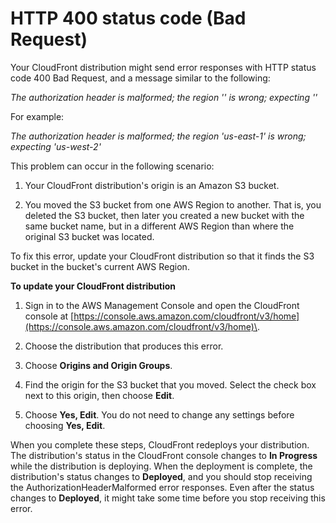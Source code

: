 # HTTP 400 status code \(Bad Request\)<a name="http-400-bad-request"></a>

Your CloudFront distribution might send error responses with HTTP status code 400 Bad Request, and a message similar to the following:

*The authorization header is malformed; the region '*<AWS Region>*' is wrong; expecting '*<AWS Region>*'*

For example:

*The authorization header is malformed; the region 'us\-east\-1' is wrong; expecting 'us\-west\-2'*

This problem can occur in the following scenario:

1. Your CloudFront distribution's origin is an Amazon S3 bucket\.

1. You moved the S3 bucket from one AWS Region to another\. That is, you deleted the S3 bucket, then later you created a new bucket with the same bucket name, but in a different AWS Region than where the original S3 bucket was located\.

To fix this error, update your CloudFront distribution so that it finds the S3 bucket in the bucket's current AWS Region\.

**To update your CloudFront distribution**

1. Sign in to the AWS Management Console and open the CloudFront console at [https://console.aws.amazon.com/cloudfront/v3/home](https://console.aws.amazon.com/cloudfront/v3/home)\.

1. Choose the distribution that produces this error\.

1. Choose **Origins and Origin Groups**\.

1. Find the origin for the S3 bucket that you moved\. Select the check box next to this origin, then choose **Edit**\.

1. Choose **Yes, Edit**\. You do not need to change any settings before choosing **Yes, Edit**\.

When you complete these steps, CloudFront redeploys your distribution\. The distribution's status in the CloudFront console changes to **In Progress** while the distribution is deploying\. When the deployment is complete, the distribution's status changes to **Deployed**, and you should stop receiving the AuthorizationHeaderMalformed error responses\. Even after the status changes to **Deployed**, it might take some time before you stop receiving this error\.